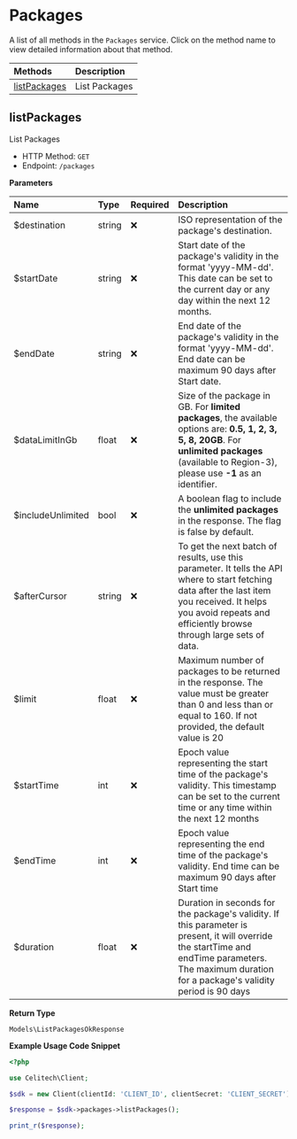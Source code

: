 # Packages

A list of all methods in the `Packages` service. Click on the method name to view detailed information about that method.

| Methods | Description |
| :------ | :---------- |
|[listPackages](#listpackages)| List Packages |

## listPackages

List Packages


- HTTP Method: `GET`
- Endpoint: `/packages`

**Parameters**

| Name    | Type| Required | Description |
| :-------- | :----------| :----------| :----------|
| $destination | string | ❌ | ISO representation of the package's destination. |
| $startDate | string | ❌ | Start date of the package's validity in the format 'yyyy-MM-dd'. This date can be set to the current day or any day within the next 12 months. |
| $endDate | string | ❌ | End date of the package's validity in the format 'yyyy-MM-dd'. End date can be maximum 90 days after Start date. |
| $dataLimitInGb | float | ❌ | Size of the package in GB. For **limited packages**, the available options are: **0.5, 1, 2, 3, 5, 8, 20GB**. For **unlimited packages** (available to Region-3), please use **-1** as an identifier.  |
| $includeUnlimited | bool | ❌ | A boolean flag to include the **unlimited packages** in the response. The flag is false by default. |
| $afterCursor | string | ❌ | To get the next batch of results, use this parameter. It tells the API where to start fetching data after the last item you received. It helps you avoid repeats and efficiently browse through large sets of data. |
| $limit | float | ❌ | Maximum number of packages to be returned in the response. The value must be greater than 0 and less than or equal to 160. If not provided, the default value is 20 |
| $startTime | int | ❌ | Epoch value representing the start time of the package's validity. This timestamp can be set to the current time or any time within the next 12 months |
| $endTime | int | ❌ | Epoch value representing the end time of the package's validity. End time can be maximum 90 days after Start time |
| $duration | float | ❌ | Duration in seconds for the package's validity. If this parameter is present, it will override the startTime and endTime parameters. The maximum duration for a package's validity period is 90 days |

**Return Type**

`Models\ListPackagesOkResponse`

**Example Usage Code Snippet**
```php
<?php

use Celitech\Client;

$sdk = new Client(clientId: 'CLIENT_ID', clientSecret: 'CLIENT_SECRET');

$response = $sdk->packages->listPackages();

print_r($response);
```


